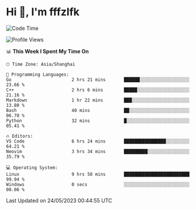 # Hi 👋, I'm fffzlfk

<!--START_SECTION:waka-->
![Code Time](http://img.shields.io/badge/Code%20Time-218%20hrs%2056%20mins-blue)

![Profile Views](http://img.shields.io/badge/Profile%20Views-1-blue)

📊 **This Week I Spent My Time On** 

```text
🕑︎ Time Zone: Asia/Shanghai

💬 Programming Languages: 
Go                       2 hrs 21 mins       ██████░░░░░░░░░░░░░░░░░░░   23.66 % 
C++                      2 hrs 6 mins        █████░░░░░░░░░░░░░░░░░░░░   21.16 % 
Markdown                 1 hr 22 mins        ███░░░░░░░░░░░░░░░░░░░░░░   13.80 % 
Bash                     40 mins             ██░░░░░░░░░░░░░░░░░░░░░░░   06.70 % 
Python                   32 mins             █░░░░░░░░░░░░░░░░░░░░░░░░   05.41 % 

🔥 Editors: 
VS Code                  6 hrs 24 mins       ████████████████░░░░░░░░░   64.21 % 
Neovim                   3 hrs 34 mins       █████████░░░░░░░░░░░░░░░░   35.79 % 

💻 Operating System: 
Linux                    9 hrs 58 mins       █████████████████████████   99.94 % 
Windows                  0 secs              ░░░░░░░░░░░░░░░░░░░░░░░░░   00.06 % 
```


 Last Updated on 24/05/2023 00:44:55 UTC
<!--END_SECTION:waka-->
